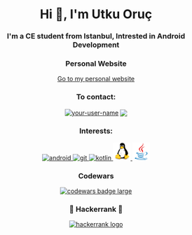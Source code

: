 <h1 align="center">Hi 🤠, I'm Utku Oruç</h1>
<h3 align="middle">I'm a CE student from Istanbul, Intrested in Android Development</h3>
<h3 align="middle">Personal Website</h3>
<a href="https://utkuoruc.github.io/blog/"><p align="middle">Go to my personal website</p></a>
<h3 align="middle">To contact:</h3>
<p align="middle">
<a href="https://linkedin.com/in/utkuoruc" target="blank"><img align="center" src="https://raw.githubusercontent.com/rahuldkjain/github-profile-readme-generator/master/src/images/icons/Social/linked-in-alt.svg" alt="your-user-name" height="25" width="40" /></a>
<a href="mailto:utku2oruc@gmail.com" target="blank"> <img img align="center" src="https://camo.githubusercontent.com/7a636997757a6b8fec8abc095b48cb88dafbf47318c709d81a5b563dae1c84e1/68747470733a2f2f696d672e736869656c64732e696f2f62616467652f476d61696c2d2532334242303031422e7376673f267374796c653d666f722d7468652d6261646765266c6f676f3d476d61696c266c6f676f436f6c6f723d7768697465" ></a>
</p>

<h3 align="middle">Interests:</h3>
<p align="middle"> <a href="https://developer.android.com" target="_blank" rel="noreferrer"> 
<img src="https://iconape.com/wp-content/png_logo_vector/android-robot-head.png" alt="android" width="40" height="40"/> </a> <a href="https://git-scm.com/" target="_blank" rel="noreferrer"> <img src="https://www.vectorlogo.zone/logos/git-scm/git-scm-icon.svg" alt="git" width="40" height="40"/> </a> <a href="https://kotlinlang.org" target="_blank" rel="noreferrer"> <img src="https://www.vectorlogo.zone/logos/kotlinlang/kotlinlang-icon.svg" alt="kotlin" width="40" height="40"/> </a> <a href="https://www.linux.org/" target="_blank" rel="noreferrer"> <img src="https://raw.githubusercontent.com/devicons/devicon/master/icons/linux/linux-original.svg" alt="linux" width="40" height="40"/> </a> 
<a href="https://www.java.com/en/" target="_blank" rel="noreferrer"> <img src="https://raw.githubusercontent.com/devicons/devicon/master/icons/java/java-original.svg" alt="java" width="40" height="40"/> </a>
</p>
<h3 align="middle">Codewars</h3>
<p align="middle">
<a target="_blank" href="https://www.codewars.com/users/mexicola"><img src="https://www.codewars.com/users/mexicola/badges/large" alt="codewars badge large" /></a>  </p>
<h3 align="middle">🔻 Hackerrank 🔻</h3>
<p align="middle">
 <a target="_blank" href="https://www.hackerrank.com/utkuoruc"><img src="https://upload.wikimedia.org/wikipedia/commons/thumb/4/40/HackerRank_Icon-1000px.png/800px-HackerRank_Icon-1000px.png" alt="hackerrank logo" width="80" height="80"/></a> </p>

